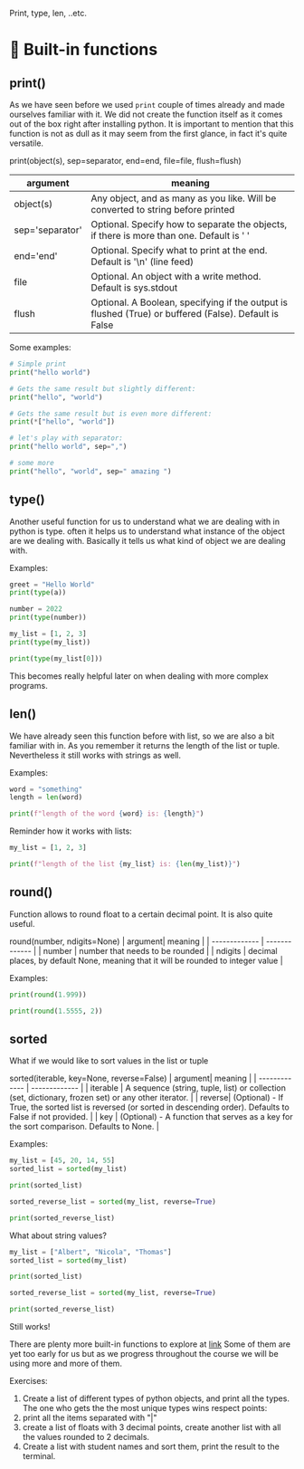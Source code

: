 Print, type, len, ..etc.


# 🐍 Built-in functions

## print()

As we have seen before we used `print` couple of times already and made ourselves familiar with it. We did not create the function itself as it comes out of the box right after installing python. It is important to mention that this function is not as dull as it may seem from the first glance, in fact it's quite versatile.

print(object(s), sep=separator, end=end, file=file, flush=flush)

| argument| meaning |
| ------------- | ------------- |
| object(s)  | Any object, and as many as you like. Will be converted to string before printed  |
| sep='separator'  | Optional. Specify how to separate the objects, if there is more than one. Default is ' '  |
| end='end' | Optional. Specify what to print at the end. Default is '\n' (line feed)  |
| file  | Optional. An object with a write method. Default is sys.stdout  |
| flush  | Optional. A Boolean, specifying if the output is flushed (True) or buffered (False). Default is False  |

Some examples:
```python
# Simple print
print("hello world")

# Gets the same result but slightly different:
print("hello", "world")

# Gets the same result but is even more different:
print(*["hello", "world"])

# let's play with separator:
print("hello world", sep=",")

# some more
print("hello", "world", sep=" amazing ")
```

## type()

Another useful function for us to understand what we are dealing with in python is type. often it helps us to understand what instance of the object are we dealing with. Basically it tells us what kind of object we are dealing with.

Examples:
```python
greet = "Hello World"
print(type(a))

number = 2022
print(type(number))

my_list = [1, 2, 3]
print(type(my_list))

print(type(my_list[0]))
```

This becomes really helpful later on when dealing with more complex programs.

## len()
We have already seen this function before with list, so we are also a bit familiar with in. As you remember it returns the length of the list or tuple.
Nevertheless it still works with strings as well. 

Examples:
```python
word = "something"
length = len(word)

print(f"length of the word {word} is: {length}")
```

Reminder how it works with lists:

```python
my_list = [1, 2, 3]

print(f"length of the list {my_list} is: {len(my_list)}")
```

## round()

Function allows to round float to a certain decimal point. It is also quite useful.

round(number, ndigits=None)
| argument| meaning |
| ------------- | ------------- |
| number  | number that needs to be rounded  |
| ndigits  | decimal places, by default None, meaning that it will be rounded to integer value  |


Examples:

```python
print(round(1.999))

print(round(1.5555, 2))
```

## sorted

What if we would like to sort values in the list or tuple

sorted(iterable, key=None, reverse=False)
| argument| meaning |
| ------------- | ------------- |
| iterable | A sequence (string, tuple, list) or collection (set, dictionary, frozen set) or any other iterator.  |
| reverse| (Optional) - If True, the sorted list is reversed (or sorted in descending order). Defaults to False if not provided.  |
| key | (Optional) - A function that serves as a key for the sort comparison. Defaults to None.  |


Examples:
```python
my_list = [45, 20, 14, 55]
sorted_list = sorted(my_list)

print(sorted_list)

sorted_reverse_list = sorted(my_list, reverse=True)

print(sorted_reverse_list)
```

What about string values?

```python
my_list = ["Albert", "Nicola", "Thomas"]
sorted_list = sorted(my_list)

print(sorted_list)

sorted_reverse_list = sorted(my_list, reverse=True)

print(sorted_reverse_list)
```

Still works!


There are plenty more built-in functions to explore at [link](https://docs.python.org/3/library/functions.html) Some of them are yet too early for us but as we progress throughout the course we will be using more and more of them.

Exercises:

1. Create a list of different types of python objects, and print all the types. The one who gets the the most unique types wins respect points:
1. print all the items separated with "|"
1. create a list of floats with 3 decimal points, create another list with all the values rounded to 2 decimals.
1. Create a list with student names and sort them, print the result to the terminal.

